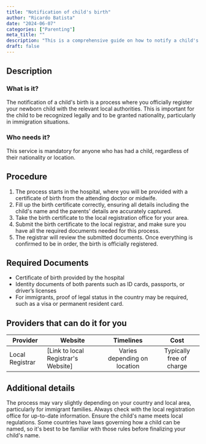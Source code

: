 ```yaml
---
title: "Notification of child's birth"
author: "Ricardo Batista"
date: "2024-06-07"
categories: ["Parenting"]
meta_title: ""
description: "This is a comprehensive guide on how to notify a child's birth, with helpful details for both Slovakian locals and immigrants."
draft: false
---
```


## Description
### What is it?
The notification of a child's birth is a process where you officially register your newborn child with the relevant local authorities. This is important for the child to be recognized legally and to be granted nationality, particularly in immigration situations.

### Who needs it?
This service is mandatory for anyone who has had a child, regardless of their nationality or location.

## Procedure
1. The process starts in the hospital, where you will be provided with a certificate of birth from the attending doctor or midwife.
2. Fill up the birth certificate correctly, ensuring all details including the child's name and the parents' details are accurately captured.
3. Take the birth certificate to the local registration office for your area.
4. Submit the birth certificate to the local registrar, and make sure you have all the required documents needed for this process.
5. The registrar will review the submitted documents. Once everything is confirmed to be in order, the birth is officially registered. 

## Required Documents
- Certificate of birth provided by the hospital
- Identity documents of both parents such as ID cards, passports, or driver’s licenses
- For immigrants, proof of legal status in the country may be required, such as a visa or permanent resident card.

## Providers that can do it for you

| Provider        |     Website     |     Timelines    |       Cost      |
| --------------- | --------------- |  :-------------: | :-------------: |
| Local Registrar |  [Link to local Registrar's Website] |      Varies depending on location |    Typically free of charge |

## Additional details
The process may vary slightly depending on your country and local area, particularly for immigrant families. Always check with the local registration office for up-to-date information. Ensure the child's name meets local regulations. Some countries have laws governing how a child can be named, so it's best to be familiar with those rules before finalizing your child's name.